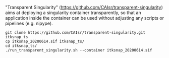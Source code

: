 "Transparent Singularity" (https://github.com/CAIsr/transparent-singularity) aims at deploying a singularity container transparently, so that an application inside the container can be used without adjusting any scripts or pipelines (e.g. nipype). 

```
git clone https://github.com/CAIsr/transparent-singularity.git itksnap_ts
cp itksnap_20200614.sif itksnap_ts/
cd itksnap_ts/
./run_transparent_singularity.sh --container itksnap_20200614.sif
```

